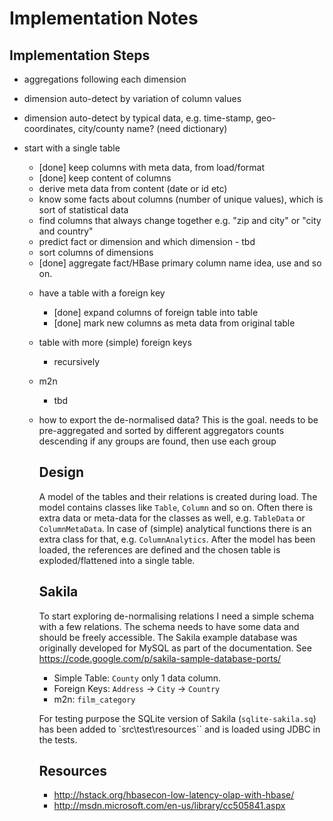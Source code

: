 Implementation Notes
====================

Implementation Steps
--------------------

* aggregations following each dimension
* dimension auto-detect by variation of column values
* dimension auto-detect by typical data, e.g. time-stamp, geo-coordinates, city/county name? (need dictionary)

* start with a single table
  * [done] keep columns with meta data, from load/format
  * [done] keep content of columns
  * derive meta data from content (date or id etc)
  * know some facts about columns (number of unique values), which is sort of statistical data
  * find columns that always change together e.g. "zip and city" or "city and country"
  * predict fact or dimension and which dimension - tbd
  * sort columns of dimensions
  * [done] aggregate fact/HBase primary column name idea, use <table>_<smallest dimension>_<next> and so on.


* have a table with a foreign key
  * [done] expand columns of foreign table into table
  * [done] mark new columns as meta data from original table


* table with more (simple) foreign keys
  * recursively


* m2n
  * tbd


* how to export the de-normalised data?
  This is the goal. needs to be pre-aggregated and sorted by different aggregators counts descending
  if any groups are found, then use each group


Design
------

A model of the tables and their relations is created during load.
The model contains classes like `Table`, `Column` and so on. Often there is extra
data or meta-data for the classes as well, e.g. `TableData` or `ColumnMetaData`. In case of
(simple) analytical functions there is an extra class for that, e.g. `ColumnAnalytics`.
After the model has been loaded, the references are defined and the chosen table is
exploded/flattened into a single table.


Sakila
------

To start exploring de-normalising relations I need a simple schema with a few relations.
The schema needs to have some data and should be freely accessible. The Sakila example
database was originally developed for MySQL as part of the documentation.
See https://code.google.com/p/sakila-sample-database-ports/

* Simple Table: `County` only 1 data column.
* Foreign Keys: `Address` -> `City` -> `Country`
* m2n: `film_category`

For testing purpose the SQLite version of Sakila (`sqlite-sakila.sq`) has been added to `src\test\resources``
and is loaded using JDBC in the tests.


Resources
---------

* http://hstack.org/hbasecon-low-latency-olap-with-hbase/
* http://msdn.microsoft.com/en-us/library/cc505841.aspx
